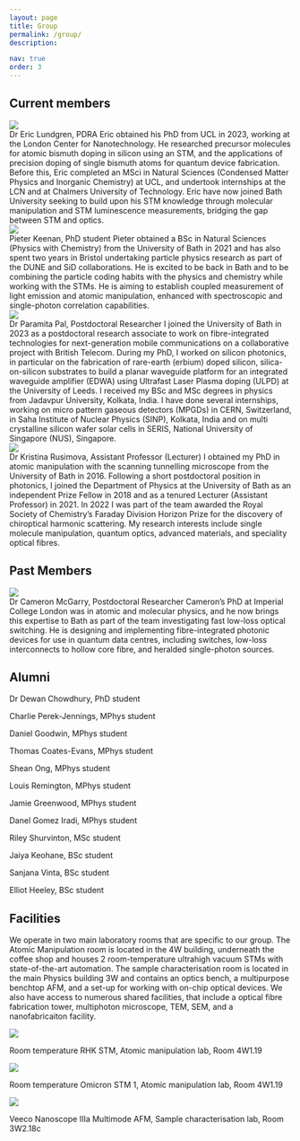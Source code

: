 ```yaml
---
layout: page
title: Group
permalink: /group/
description: 

nav: true
order: 3
---
```


## Current members
<div class="projects">
  <div class="row">
    <div class="col-sm-3 abbr">
      <img class="rounded float-left z-depth-1" src="{{ 'EricLundgren.jpg' | prepend: '/assets/img/' | relative_url }}">
    </div>
    <div class="col-sm-7">
      <span class="title">Dr Eric Lundgren, PDRA</span>
      <span class="description">Eric obtained his PhD from UCL in 2023, working at the London Center for Nanotechnology. He researched precursor molecules for atomic bismuth doping in silicon using an STM, and the applications of precision doping of single bismuth atoms for quantum device fabrication. Before this, Eric completed an MSci in Natural Sciences (Condensed Matter Physics and Inorganic Chemistry) at UCL, and undertook internships at the LCN and at Chalmers University of Technology. Eric have now joined Bath University seeking to build upon his STM knowledge through molecular manipulation and STM luminescence measurements, bridging the gap between STM and optics.</span>
    </div>
  </div>
  
<div class="projects">
  <div class="row">
    <div class="col-sm-3 abbr">
      <img class="rounded float-left z-depth-1" src="{{ 'Pieter.jpg' | prepend: '/assets/img/' | relative_url }}">
    </div>
    <div class="col-sm-7">
      <span class="title">Pieter Keenan, PhD student</span>
      <span class="description">Pieter obtained a BSc in Natural Sciences (Physics with Chemistry) from the University of Bath in 2021 and has also spent two years in Bristol undertaking particle physics research as part of the DUNE and SiD collaborations. He is excited to be back in Bath and to be combining the particle coding habits with the physics and chemistry while working with the STMs. He is aiming to establish coupled measurement of light emission and atomic manipulation, enhanced with spectroscopic and single-photon correlation capabilities.</span>
    </div>
  </div>



  <div class="row">
    <div class="col-sm-3 abbr">
      <img class="rounded float-left z-depth-1" src="{{ 'Paramita.jpg' | prepend: '/assets/img/' | relative_url }}">
    </div>
    <div class="col-sm-7">
      <span class="title">Dr Paramita Pal, Postdoctoral Researcher</span>
      <span class="description">I joined the University of Bath in 2023 as a postdoctoral research associate to work on fibre-integrated technologies for next-generation mobile communications on a collaborative project with British Telecom. During my PhD, I worked on silicon photonics, in particular on the fabrication of rare-earth (erbium) doped silicon, silica-on-silicon substrates to build a planar waveguide platform for an integrated waveguide amplifier (EDWA) using Ultrafast Laser Plasma doping (ULPD) at the University of Leeds. I received my BSc and MSc degrees in physics from Jadavpur University, Kolkata, India. I have done several internships, working on micro pattern gaseous detectors (MPGDs) in CERN, Switzerland, in Saha Institute of Nuclear Physics (SINP), Kolkata, India and on multi crystalline silicon wafer solar cells in SERIS, National University of Singapore (NUS), Singapore.</span>
    </div>
  </div>

  <div class="row">
    <div class="col-sm-3 abbr">
      <img class="rounded float-left z-depth-1" src="{{ 'Rusimova.png' | prepend: '/assets/img/' | relative_url }}">
    </div>
    <div class="col-sm-7">
      <span class="title">Dr Kristina Rusimova, Assistant Professor (Lecturer)</span>
      <span class="description">I obtained my PhD in atomic manipulation with the scanning tunnelling microscope from the University of Bath in 2016. Following a short postdoctoral position in photonics, I joined the Department of Physics at the University of Bath as an independent Prize Fellow in 2018 and as a tenured Lecturer (Assistant Professor) in 2021. In 2022 I was part of the team awarded the Royal Society of Chemistry’s Faraday Division Horizon Prize for the discovery of chiroptical harmonic scattering. My research interests include single molecule manipulation, quantum optics, advanced materials, and speciality optical fibres.</span>
    </div>
  </div>

</div>

## Past Members

  <div class="row">
    <div class="col-sm-3 abbr">
      <img class="rounded float-left z-depth-1" src="{{ 'Cameron.JPG' | prepend: '/assets/img/' | relative_url }}">
    </div>
    <div class="col-sm-7">
      <span class="title">Dr Cameron McGarry, Postdoctoral Researcher</span>
      <span class="description">Cameron’s PhD at Imperial College London was in atomic and molecular physics, and he now brings this expertise to Bath as part of the team investigating fast low-loss optical switching. He is designing and implementing fibre-integrated photonic devices for use in quantum data centres, including switches, low-loss interconnects to hollow core fibre, and heralded single-photon sources.</span>
    </div>
  </div>
  
## Alumni

Dr Dewan Chowdhury, PhD student

Charlie Perek-Jennings, MPhys student

Daniel Goodwin, MPhys student

Thomas Coates-Evans, MPhys student

Shean Ong, MPhys student

Louis Remington, MPhys student

Jamie Greenwood, MPhys student

Danel Gomez Iradi, MPhys student

Riley Shurvinton, MSc student

Jaiya Keohane, BSc student

Sanjana Vinta, BSc student

Elliot Heeley, BSc student

## Facilities

We operate in two main laboratory rooms that are specific to our group. The Atomic Manipulation room is located in the 4W building, underneath the coffee shop and houses 2 room-temperature ultrahigh vacuum STMs with state-of-the-art automation. The sample characterisation room is located in the main Physics building 3W and contains an optics bench, a multipurpose benchtop AFM, and a set-up for working with on-chip optical devices. We also have access to numerous shared facilities, that include a optical fibre fabrication tower, multiphoton microscope, TEM, SEM, and a nanofabricaiton facility.

<div class="center-flex">
  <div class="medium">
    <img class="rounded z-depth-1 h-medium" src="{{ 'PXL_20230628_154121762.jpg' | prepend: '/assets/img/' | relative_url }}">
    <p class="caption">Room temperature RHK STM, Atomic manipulation lab, Room 4W1.19</p>
  </div>

<div class="center-flex">
  <div class="medium">
    <img class="rounded z-depth-1 h-medium" src="{{ '20130819-DSC_8566-001.jpg' | prepend: '/assets/img/' | relative_url }}">
    <p class="caption">Room temperature Omicron STM 1, Atomic manipulation lab, Room 4W1.19</p>
  </div>

  <div class="medium">
    <img class="rounded z-depth-1 h-medium" src="{{ 'PXL_20220110_103755305.PORTRAIT.png' | prepend: '/assets/img/' | relative_url }}">
    <p class="caption">Veeco Nanoscope IIIa Multimode AFM, Sample characterisation lab, Room 3W2.18c</p>
  </div>
</div>
